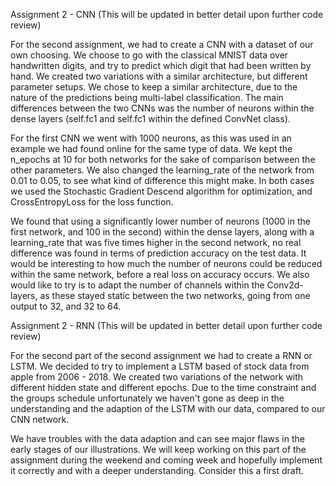 Assignment 2 - CNN 
(This will be updated in better detail upon further code review)

For the second assignment, we had to create a CNN with a dataset of our own choosing. We choose to go with the classical MNIST data over handwritten digits, and try to predict which digit that had been written by hand. We created two variations with a similar architecture, but different parameter setups. We chose to keep a similar architecture, due to the nature of the predictions being multi-label classification.
The main differences between the two CNNs was the number of neurons within the dense layers (self.fc1 and self.fc1 within the defined ConvNet class).

For the first CNN we went with 1000 neurons, as this was used in an example we had found online for the same type of data. We kept the n_epochs at 10 for both networks for the sake of comparison between the other parameters. We also changed the learning_rate of the network from 0.01 to 0.05, to see what kind of difference this might make. In both cases we used the Stochastic Gradient Descend algorithm for optimization, and CrossEntropyLoss for the loss function.

We found that using a significantly lower number of neurons (1000 in the first network, and 100 in the second) within the dense layers, along with a learning_rate that was five times higher in the second network, no real difference was found in terms of prediction accuracy on the test data. It would be interesting to how much the number of neurons could be reduced within the same network, before a real loss on accuracy occurs. We also would like to try is to adapt the number of channels within the Conv2d-layers, as these stayed static between the two networks, going from one output to 32, and 32 to 64. 

Assignment 2 - RNN
(This will be updated in better detail upon further code review)

For the second part of the second assignment we had to create a RNN or LSTM. We decided to try to implement a LSTM based of stock data from apple from 2006 - 2018. We created two variations of the network with different hidden state and different epochs. Due to the time constraint and the groups schedule unfortunately we haven't gone as deep in the understanding and the adaption of the LSTM with our data, compared to our CNN network.

We have troubles with the data adaption and can see major flaws in the early stages of our illustrations. We will keep working on this part of the assignment during the weekend and coming week and hopefully implement it correctly and with a deeper understanding. Consider this a first draft.
